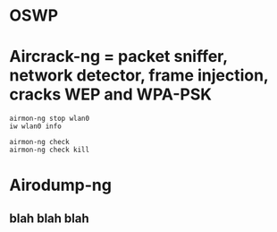 # OSWP

# Aircrack-ng = packet sniffer, network detector, frame injection, cracks WEP and WPA-PSK 
```airmon-ng start wlan0
airmon-ng stop wlan0
iw wlan0 info

airmon-ng check
airmon-ng check kill
```

# Airodump-ng 
## blah blah blah
